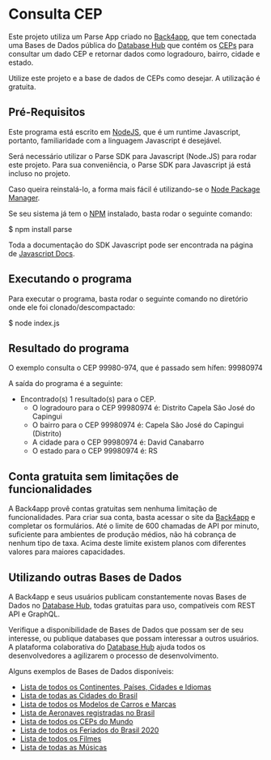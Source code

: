 # Consulta CEP

Este projeto utiliza um Parse App criado no [Back4app](https://www.back4app.com), que tem conectada uma Bases de Dados pública do [Database Hub](https://www.back4app.com/database) que contém os [CEPs](https://www.back4app.com/database/back4app/api-cep-correios) para consultar um dado CEP e retornar dados como logradouro, bairro, cidade e estado.

Utilize este projeto e a base de dados de CEPs como desejar. A utilização é gratuita.

## Pré-Requisitos

Este programa está escrito em [NodeJS](https://nodejs.org), que é um runtime Javascript, portanto, familiaridade com a linguagem Javascript é desejável.

Será necessário utilizar o Parse SDK para Javascript (Node.JS) para rodar este projeto.
Para sua conveniência, o Parse SDK para Javascript já está incluso no projeto.

Caso queira reinstalá-lo, a forma mais fácil é utilizando-se o [Node Package Manager](https://www.npmjs.com/).

Se seu sistema já tem o [NPM](https://www.npmjs.com/) instalado, basta rodar o seguinte comando:

   $ npm install parse

Toda a documentação do SDK Javascript pode ser encontrada na página de [Javascript Docs](https://www.back4app.com/docs/javascript/parse-javascript-sdk).


## Executando o programa

Para executar o programa, basta rodar o seguinte comando no diretório onde ele foi clonado/descompactado:

  $ node index.js

## Resultado do programa

O exemplo consulta o CEP 99980-974, que é passado sem hífen: 99980974

A saída do programa é a seguinte:

* Encontrado(s) 1 resultado(s) para o CEP.
  * O logradouro para o CEP 99980974 é: Distrito Capela São José do Capingui
  * O bairro para o CEP 99980974 é: Capela São José do Capingui (Distrito)
  * A cidade para o CEP 99980974 é: David Canabarro
  * O estado para o CEP 99980974 é: RS

## Conta gratuita sem limitações de funcionalidades

A Back4app provê contas gratuitas sem nenhuma limitação de funcionalidades. Para criar sua conta, basta acessar o site da [Back4app](https://www.back4app.com) e completar os formulários.
Até o limite de 600 chamadas de API por minuto, suficiente para ambientes de produção médios, não há cobrança de nenhum tipo de taxa.
Acima deste limite existem planos com diferentes valores para maiores capacidades.

## Utilizando outras Bases de Dados

A Back4app e seus usuários publicam constantemente novas Bases de Dados no [Database Hub](https://www.back4app.com/database), todas gratuitas para uso, compatíveis com REST API e GraphQL.

Verifique a disponibilidade de Bases de Dados que possam ser de seu interesse, ou publique databases que possam interessar a outros usuários. A plataforma colaborativa do [Database Hub](https://www.back4app.com/database) ajuda todos os desenvolvedores a agilizarem o processo de desenvolvimento.

Alguns exemplos de Bases de Dados disponíveis:

  * [Lista de todos os Continentes, Países, Cidades e Idiomas](https://www.back4app.com/database/back4app/list-of-all-continents-countries-cities)
  * [Lista de todas as Cidades do Brasil](https://www.back4app.com/database/back4app/list-of-cities-in-brazil-by-population)
  * [Lista de todos os Modelos de Carros e Marcas](https://www.back4app.com/database/back4app/car-make-model-dataset)
  * [Lista de Aeronaves registradas no Brasil](https://www.back4app.com/database/back4app/aeronaves-registradas-no-brasil)
  * [Lista de todos os CEPs do Mundo](https://www.back4app.com/database/back4app/zip-codes-all-countries-in-the-world)
  * [Lista de todos os Feriados do Brasil 2020](https://www.back4app.com/database/back4app/feriados-brasil-2020)
  * [Lista de todos os Filmes](https://www.back4app.com/database/paul-datasets/dataset-with-all-movies)
  * [Lista de todas as Músicas](https://www.back4app.com/database/paul-datasets/songs-database-api)

